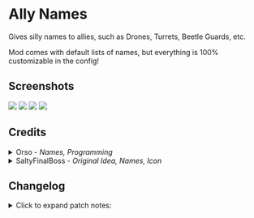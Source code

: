 # Ally Names

Gives silly names to allies, such as Drones, Turrets, Beetle Guards, etc.

Mod comes with default lists of names, but everything is 100% customizable in the config!

## Screenshots

<img src="https://cdn.discordapp.com/attachments/896038839422947340/1086652260819419246/image.png">
<img src="https://cdn.discordapp.com/attachments/896038839422947340/1086652322039484476/Risk_of_Rain_2_aIrXY1DUlr.png">

<img src="https://cdn.discordapp.com/attachments/896038839422947340/1086652460820602940/image.png">
<img src="https://cdn.discordapp.com/attachments/896038839422947340/1086652067231309934/image.png">


## Credits

<details><summary>Orso - <em>Names, Programming</em></summary>

- <a href="https://twitter.com/Orsopidou">Twitter</a>

</details>

<details><summary>SaltyFinalBoss - <em>Original Idea, Names, Icon</em></summary>

- <a href="https://twitter.com/saltyfinalboss">Twitter</a>, <a href="https://www.patreon.com/saltyfinalboss/">Patreon</a> 

</details>

## Changelog

<details>
<summary>Click to expand patch notes:</summary>

- 1.0.2
  - Removed default names for Empathy Cores.
  - Added new names for TC-280 and Empathy Cores.
- 1.0.1
  - Removed debug logs left in the release.
- 1.0.0 - Initial Release

</details>